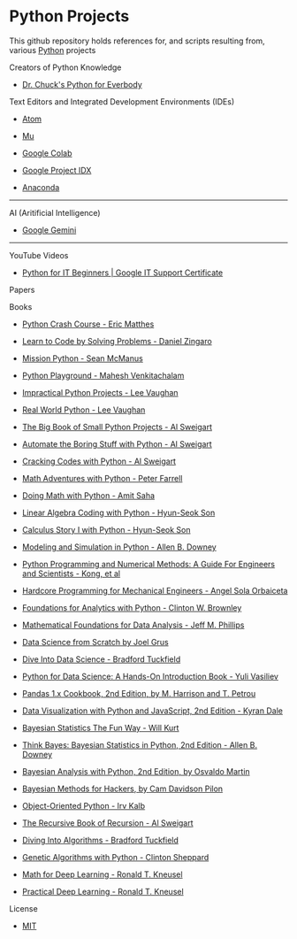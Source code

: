 # Python Projects

This github repository holds references for, and scripts resulting from, various [Python](https://www.python.org) projects

Creators of Python Knowledge

* [Dr. Chuck's Python for Everbody](https://www.py4e.com)

Text Editors and Integrated Development Environments (IDEs)

* [Atom](https://atom.io)

* [Mu](https://codewith.mu)

* [Google Colab](https://colab.research.google.com)

* [Google Project IDX](https://idx.dev)

* [Anaconda](https://www.anaconda.com)

- - - -
AI (Aritificial Intelligence)

* [Google Gemini](https://gemini.google.com)

- - - -

YouTube Videos

* [Python for IT Beginners | Google IT Support Certificate](https://youtu.be/PiLh7ohFltc?si=l-f8OmnaF9w9UgKL)

Papers

Books

* [Python Crash Course - Eric Matthes](https://nostarch.com/pythoncrashcourse2e)

* [Learn to Code by Solving Problems - Daniel Zingaro](https://nostarch.com/learn-code-solving-problems)

* [Mission Python - Sean McManus](https://nostarch.com/missionpython)

* [Python Playground - Mahesh Venkitachalam](https://nostarch.com/pythonplayground)

* [Impractical Python Projects - Lee Vaughan](https://nostarch.com/impracticalpythonprojects)

* [Real World Python - Lee Vaughan](https://nostarch.com/real-world-python)

* [The Big Book of Small Python Projects - Al Sweigart](https://nostarch.com/big-book-small-python-projects)

* [Automate the Boring Stuff with Python - Al Sweigart](https://nostarch.com/automatestuff2)

* [Cracking Codes with Python - Al Sweigart](https://nostarch.com/crackingcodes)

* [Math Adventures with Python - Peter Farrell](https://nostarch.com/mathadventures)

* [Doing Math with Python - Amit Saha](https://nostarch.com/doingmathwithpython)

* [Linear Algebra Coding with Python - Hyun-Seok Son](https://www.goodreads.com/book/show/54619033-linear-algebra-coding-with-python)

* [Calculus Story I with Python - Hyun-Seok Son](https://blackwells.co.uk/bookshop/product/Calculus-Story-I-With-Python-by-Hyun-Seok-Son-author/9781097682799)

* [Modeling and Simulation in Python - Allen B. Downey](https://allendowney.github.io/ModSimPy/)

* [Python Programming and Numerical Methods: A Guide For Engineers and Scientists - Kong, et al](https://pythonnumericalmethods.berkeley.edu/notebooks/Index.html)

* [Hardcore Programming for Mechanical Engineers - Angel Sola Orbaiceta](https://nostarch.com/hardcore-programming-mechanical-engineers)

* [Foundations for Analytics with Python - Clinton W. Brownley](https://www.oreilly.com/library/view/foundations-for-analytics/9781491922521/)

* [Mathematical Foundations for Data Analysis - Jeff M. Phillips](https://link.springer.com/book/10.1007/978-3-030-62341-8)

* [Data Science from Scratch by Joel Grus](https://www.oreilly.com/library/view/data-science-from/9781492041122/)

* [Dive Into Data Science - Bradford Tuckfield](https://nostarch.com/dive-data-science)

* [Python for Data Science: A Hands-On Introduction Book - Yuli Vasiliev](https://www.oreilly.com/library/view/python-for-data/9781098130275/)

* [Pandas 1.x Cookbook, 2nd Edition, by M. Harrison and T. Petrou](https://www.packtpub.com/product/pandas-1x-cookbook-second-edition/9781839213106)

* [Data Visualization with Python and JavaScript, 2nd Edition - Kyran Dale](https://www.oreilly.com/library/view/data-visualization-with/9781098111861/)

* [Bayesian Statistics The Fun Way - Will Kurt](https://nostarch.com/learnbayes)

* [Think Bayes: Bayesian Statistics in Python, 2nd Edition - Allen B. Downey](https://www.oreilly.com/library/view/think-bayes-2nd/9781492089452/)

* [Bayesian Analysis with Python, 2nd Edition, by Osvaldo Martin](https://www.packtpub.com/product/bayesian-analysis-with-python-second-edition/9781789341652)

* [Bayesian Methods for Hackers, by Cam Davidson Pilon](https://dataorigami.net/Probabilistic-Programming-and-Bayesian-Methods-for-Hackers/)

* [Object-Oriented Python - Irv Kalb](https://nostarch.com/object-oriented-python)

* [The Recursive Book of Recursion - Al Sweigart](https://nostarch.com/recursive-book-recursion)

* [Diving Into Algorithms - Bradford Tuckfield](https://nostarch.com/Dive-Into-Algorithms)

* [Genetic Algorithms with Python - Clinton Sheppard](https://github.com/handcraftsman/GeneticAlgorithmsWithPython)

* [Math for Deep Learning - Ronald T. Kneusel](https://nostarch.com/math-deep-learning)

* [Practical Deep Learning - Ronald T. Kneusel](https://nostarch.com/practical-deep-learning-python)

License
* [MIT](https://choosealicense.com/licenses/mit/)
